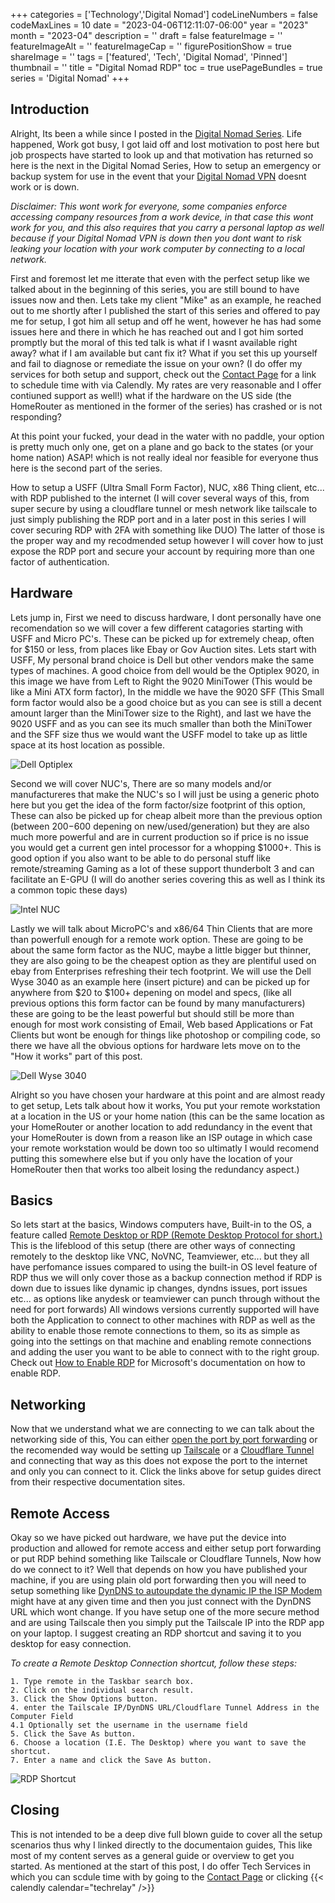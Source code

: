 ﻿+++
categories = ['Technology','Digital Nomad']
codeLineNumbers = false
codeMaxLines = 10
date = "2023-04-06T12:11:07-06:00"
year = "2023"
month = "2023-04"
description = ''
draft = false
featureImage = ''
featureImageAlt = ''
featureImageCap = ''
figurePositionShow = true
shareImage = ''
tags = ['featured', 'Tech', 'Digital Nomad', 'Pinned']
thumbnail = ''
title = "Digital Nomad RDP"
toc = true
usePageBundles = true
series = 'Digital Nomad'
+++

## Introduction

Alright, Its been a while since I posted in the [Digital Nomad Series](https://techrelay.xyz/series/digital-nomad/). Life happened, Work got busy, I got laid off and lost motivation to post here but job prospects have started to look up and that motivation has returned so here is the next in the Digital Nomad Series, How to setup an emergency or backup system for use in the event that your [Digital Nomad VPN](https://techrelay.xyz/post/digital-nomad-rdp/) doesnt work or is down. 

*Disclaimer: This wont work for everyone, some companies enforce accessing company resources from a work device, in that case this wont work for you, and this also requires that you carry a personal laptop as well because if your Digital Nomad VPN is down then you dont want to risk leaking your location with your work computer by connecting to a local network.* 

First and foremost let me itterate that even with the perfect setup like we talked about in the beginning of this series, you are still bound to have issues now and then. Lets take my client "Mike" as an example, he reached out to me shortly after I published the start of this series and offered to pay me for setup, I got him all setup and off he went, however he has had some issues here and there in which he has reached out and I got him sorted promptly but the moral of this ted talk is what if I wasnt available right away? what if I am available but cant fix it? What if you set this up yourself and fail to diagnose or remediate the issue on your own? (I do offer my services for both setup and support, check out the [Contact Page](https://techrelay.xyz/contact) for a link to schedule time with via Calendly. My rates are very reasonable and I offer contiuned support as well!) what if the hardware on the US side (the HomeRouter as mentioned in the former of the series) has crashed or is not responding? 

At this point your fucked, your dead in the water with no paddle, your option is pretty much only one, get on a plane and go back to the states (or your home nation) ASAP! which is not really ideal nor feasible for everyone thus here is the second part of the series. 

How to setup a USFF (Ultra Small Form Factor), NUC, x86 Thing client, etc... with RDP published to the internet (I will cover several ways of this, from super secure by using a cloudflare tunnel or mesh network like tailscale to just simply publishing the RDP port and in a later post in this series I will cover securing RDP with 2FA with something like DUO) The latter of those is the proper way and my recodmended setup however I will cover how to just expose the RDP port and secure your account by requiring more than one factor of authentication. 

## Hardware

Lets jump in, First we need to discuss hardware, I dont personally have one recomendation so we will cover a few different catagories starting with USFF and Micro PC's. These can be picked up for extremely cheap, often for $150 or less, from places like Ebay or Gov Auction sites. Lets start with USFF, My personal brand choice is Dell but other vendors make the same types of machines. A good choice from dell would be the Optiplex 9020, in this image we have from Left to Right the 9020 MiniTower (This would be like a Mini ATX form factor), In the middle we have the 9020 SFF (This Small form factor would also be a good choice but as you can see is still a decent amount larger than the MiniTower size to the Right), and last we have the 9020 USFF and as you can see its much smaller than both the MiniTower and the SFF size thus we would want the USFF model to take up as little space at its host location as possible. 

![Dell Optiplex](optiplex.jpg)

Second we will cover NUC's, There are so many models and/or manufactureres that make the NUC's so I will just be using a generic photo here but you get the idea of the form factor/size footprint of this option, These can also be picked up for cheap albeit more than the previous option (between $200-$600 depening on new/used/generation) but they are also much more powerful and are in current production so if price is no issue you would get a current gen intel processor for a whopping $1000+. This is good option if you also want to be able to do personal stuff like remote/streaming Gaming as a lot of these support thunderbolt 3 and can facilitate an E-GPU (I will do another series covering this as well as I think its a common topic these days)

![Intel NUC](nuc.png)

Lastly we will talk about MicroPC's and x86/64 Thin Clients that are more than powerfull enough for a remote work option. These are going to be about the same form factor as the NUC, maybe a little bigger but thinner, they are also going to be the cheapest option as they are plentiful used on ebay from Enterprises refreshing their tech footprint. We will use the Dell Wyse 3040 as an example here (insert picture) and can be picked up for anywhere from $20 to $100+ depening on model and specs, (like all previous options this form factor can be found by many manufacturers) these are going to be the least powerful but should still be more than enough for most work consisting of Email, Web based Applications or Fat Clients but wont be enough for things like photoshop or compiling code, so there we have all the obvious options for hardware lets move on to the "How it works" part of this post. 

![Dell Wyse 3040](wyse3040.jpg)

Alright so you have chosen your hardware at this point and are almost ready to get setup, Lets talk about how it works, You put your remote workstation at a location in the US or your home nation (this can be the same location as your HomeRouter or another location to add redundancy in the event that your HomeRouter is down from a reason like an ISP outage in which case your remote workstation would be down too so ultimatly I would recomend putting this somewhere else but if you only have the location of your HomeRouter then that works too albeit losing the redundancy aspect.)

## Basics

So lets start at the basics, Windows computers have, Built-in to the OS, a feature called [Remote Desktop or RDP (Remote Desktop Protocol for short.)](https://en.wikipedia.org/wiki/Remote_Desktop_Protocol) This is the lifeblood of this setup (there are other ways of connecting remotely to the desktop like VNC, NoVNC, Teamviewer, etc... but they all have perfomance issues compared to using the built-in OS level feature of RDP thus we will only cover those as a backup connection method if RDP is down due to issues like dynamic ip changes, dyndns issues, port issues etc... as options like anydesk or teamviewer can punch through without the need for port forwards) All windows versions currently supported will have both the Application to connect to other machines with RDP as well as the ability to enable those remote connections to them, so its as simple as going into the settings on that machine and enabling remote connections and adding the user you want to be able to connect with to the right group. Check out [How to Enable RDP](https://learn.microsoft.com/en-us/windows-server/remote/remote-desktop-services/clients/remote-desktop-allow-access) for Microsoft's documentation on how to enable RDP.

## Networking

Now that we understand what we are connecting to we can talk about the networking side of this, You can either [open the port by port forwarding](https://learn.microsoft.com/en-us/windows-server/remote/remote-desktop-services/clients/remote-desktop-allow-outside-access) or the recomended way would be setting up [Tailscale](https://tailscale.com/kb/1017/install/) or a [Cloudflare Tunnel](https://developers.cloudflare.com/cloudflare-one/connections/connect-apps/use_cases/rdp/#connect-to-rdp-server-with-warp-to-tunnel) and connecting that way as this does not expose the port to the internet and only you can connect to it. Click the links above for setup guides direct from their respective documentation sites.

## Remote Access

Okay so we have picked out hardware, we have put the device into production and allowed for remote access and either setup port forwarding or put RDP behind something like Tailscale or Cloudflare Tunnels, Now how do we connect to it? Well that depends on how you have published your machine, if you are using plain old port forwarding then you will need to setup something like [DynDNS to autoupdate the dynamic IP the ISP Modem](https://help.dyn.com/remote-access/getting-started-with-remote-access/) might have at any given time and then you just connect with the DynDNS URL which wont change. If you have setup one of the more secure method and are using Tailscale then you simply put the Tailscale IP into the RDP app on your laptop. I suggest creating an RDP shortcut and saving it to you desktop for easy connection.

*To create a Remote Desktop Connection shortcut, follow these steps:*

    1. Type remote in the Taskbar search box.
    2. Click on the individual search result.
    3. Click the Show Options button.
    4. enter the Tailscale IP/DynDNS URL/Cloudflare Tunnel Address in the Computer Field
    4.1 Optionally set the username in the username field
    5. Click the Save As button.
    6. Choose a location (I.E. The Desktop) where you want to save the shortcut.
    7. Enter a name and click the Save As button.
![RDP Shortcut](rdpshortcut.webp)

## Closing

This is not intended to be a deep dive full blown guide to cover all the setup scenarios thus why I linked directly to the documentaion guides, This like most of my content serves as a general guide or overview to get you started. As mentioned at the start of this post, I do offer Tech Services in which you can scdule time with by going to the [Contact Page](https://techrelay.xyz/contact) or clicking {{< calendly calendar="techrelay" />}}